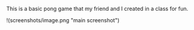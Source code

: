 This is a basic pong game that my friend and I created in a class for fun.


!(screenshots/image.png "main screenshot")
